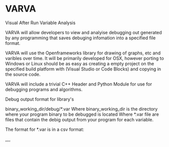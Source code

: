 # VARVA
Visual After Run Variable Analysis

VARVA will allow developers to view and analyise debugging out generated by any programming that saves debuging infomation into a specified file format.

VARVA will use the Openframeworks library for drawing of graphs, etc and varibles over time. It will be primarily developed for OSX, however porting to Windows or Linux should be as easy as creating a empty project on the specified build platform with (Visual Studio or Code Blocks) and copying in the source code.

VARVA will include a trivial C++ Header and Python Module for use for debugging programs and algorithms.

Debug output format for library's

binary_working_dir/debug/*.var
Where binary_working_dir is the directory where your program binary to be debugged is located
Where *.var file are files that contain the debig output from your program for each variable.

The format for *.var is in a csv format:

<value>,<time>,<file>,<function>,<line>
